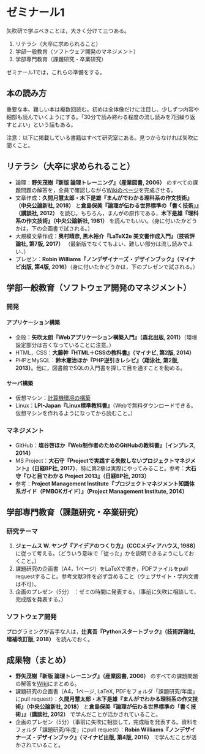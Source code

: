 # ゼミナール1

矢吹研で学ぶべきことは，大きく分けて三つある。

1. リテラシ（大卒に求められること）
1. 学部一般教育（ソフトウェア開発のマネジメント）
1. 学部専門教育（課題研究・卒業研究）

ゼミナール1では，これらの準備をする。

## 本の読み方

重要な本、難しい本は複数回読む。初めは全体像だけに注目し、少しずつ内容や細部も読んでいくようにする。「30分で読み終わる程度の流し読みを7回繰り返すとよい」という話もある。

注意：以下に掲載している書籍はすべて研究室にある。見つからなければ矢吹に聞くこと。

## リテラシ（大卒に求められること）

* 論理：**野矢茂樹『新版 論理トレーニング』（産業図書, 2006）** のすべての課題問題の解答を，全員で確認しながら[Wikiのページ](https://github.com/yabukilab/main/wiki/%E9%87%8E%E7%9F%A2%E8%8C%82%E6%A8%B9%E3%80%8E%E6%96%B0%E7%89%88-%E8%AB%96%E7%90%86%E3%83%88%E3%83%AC%E3%83%BC%E3%83%8B%E3%83%B3%E3%82%B0%E3%80%8F%EF%BC%88%E7%94%A3%E6%A5%AD%E5%9B%B3%E6%9B%B8,-2006%EF%BC%89%E8%AA%B2%E9%A1%8C%E5%95%8F%E9%A1%8C%E8%A7%A3%E7%AD%94)を完成させる。
* 文章作成：**久間月慧太郎・木下是雄『まんがでわかる理科系の作文技術』（中央公論新社, 2018）** と**倉島保美『論理が伝わる世界標準の「書く技術」』（講談社, 2012）** を読む。もちろん，まんがの原作である，**木下是雄『理科系の作文技術』（中央公論新社, 1981）** を読んでもいい。（身に付いたかどうかは，下の企画書で試される。）
* 大規模文章作成：**奥村晴彦, 黒木裕介『LaTeX2e 美文書作成入門』（技術評論社, 第7版, 2017）** （最新版でなくてもよい．難しい部分は流し読みでよい．）
* プレゼン：**Robin Williams『ノンデザイナーズ・デザインブック』（マイナビ出版, 第4版, 2016）**（身に付いたかどうかは，下のプレゼンで試される。）

## 学部一般教育（ソフトウェア開発のマネジメント）

### 開発

#### アプリケーション構築
* 全般：**矢吹太朗『Webアプリケーション構築入門』（森北出版, 2011）**（環境設定部分は古くなっていることに注意。）
* HTML，CSS：**大藤幹『HTML＋CSSの教科書』（マイナビ, 第2版, 2014）**
* PHPとMySQL：**鈴木憲治ほか『PHP逆引きレシピ』（翔泳社, 第2版, 2013）**。他に，図書館でSQLの入門書を探して目を通すことを勧める。

#### サーバ構築

* 仮想マシン：[計算機環境の構築](計算機環境の構築.md)
* Linux：**LPI-Japan『Linux標準教科書』**（Webで無料ダウンロードできる。仮想マシンを作れるようになってから読むこと。）

### マネジメント

* GitHub：**塩谷啓ほか『Web制作者のためのGitHubの教科書』（インプレス, 2014）**
* MS Project：**大石守『Projectで実践する失敗しないプロジェクトマネジメント』（日経BP社, 2017）**，特に第2章は実際にやってみること。参考：**大石守『ひと目でわかる Project 2013』（日経BP社, 2013）**
* 参考：**Project Management Institute『プロジェクトマネジメント知識体系ガイド（PMBOKガイド）』（Project Management Institute, 2014）**

## 学部専門教育（課題研究・卒業研究）

### 研究テーマ

1. **ジェームス W. ヤング『アイデアのつくり方』（CCCメディアハウス, 1988）** に従って考える。（どういう意味で「従った」かを説明できるようにしておくこと。）
1. 課題研究の企画書（A4，1ページ）をLaTeXで書き，PDFファイルをpull requestすること。参考文献3件を必ず含めること（ウェブサイト・学内文書は不可）。
1. 企画のプレゼン（5分） ：ゼミの時間に発表する。（事前に矢吹に相談して，完成版を発表する。）

### ソフトウェア開発

プログラミングが苦手な人は，**辻真吾『Pythonスタートブック』（技術評論社, 増補改訂版, 2018）** を読んでおく。

## 成果物（まとめ）

* **野矢茂樹『新版 論理トレーニング』（産業図書, 2006）** のすべての課題問題の解答を[Wiki](https://github.com/yabukilab/main/wiki/%E9%87%8E%E7%9F%A2%E8%8C%82%E6%A8%B9%E3%80%8E%E6%96%B0%E7%89%88-%E8%AB%96%E7%90%86%E3%83%88%E3%83%AC%E3%83%BC%E3%83%8B%E3%83%B3%E3%82%B0%E3%80%8F%EF%BC%88%E7%94%A3%E6%A5%AD%E5%9B%B3%E6%9B%B8,-2006%EF%BC%89%E8%AA%B2%E9%A1%8C%E5%95%8F%E9%A1%8C%E8%A7%A3%E7%AD%94)にまとめる。
* 課題研究の企画書（A4，1ページ, LaTeX, PDFをフォルダ「課題研究/年度」にpull request）：**久間月慧太郎・木下是雄『まんがでわかる理科系の作文技術』（中央公論新社, 2018）** と**倉島保美『論理が伝わる世界標準の「書く技術」』（講談社, 2012）** で学んだことが活かされていること。
* 企画のプレゼン（5分）（事前に矢吹に相談して，完成版を発表する。資料をフォルダ「課題研究/年度」にpull request）：**Robin Williams『ノンデザイナーズ・デザインブック』（マイナビ出版, 第4版, 2016）** で学んだことが活かされていること。
